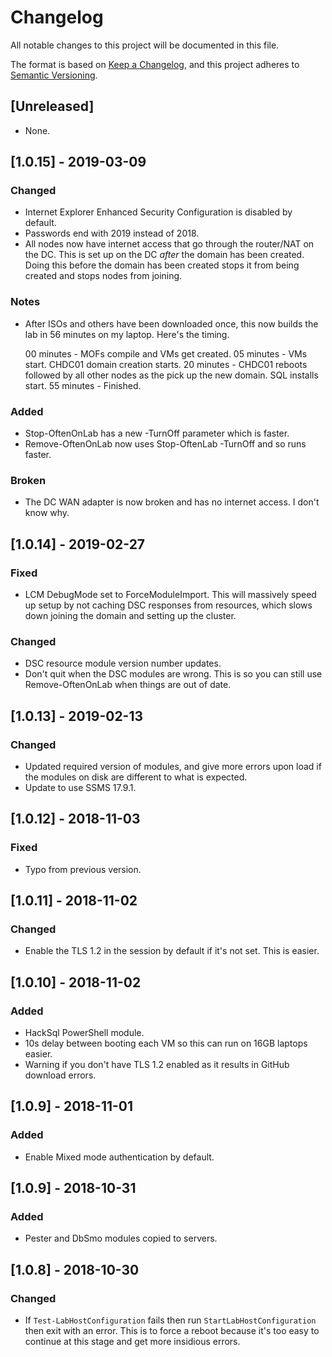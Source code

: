 # Changelog
All notable changes to this project will be documented in this file.

The format is based on [Keep a Changelog](https://keepachangelog.com/en/1.0.0/),
and this project adheres to [Semantic Versioning](https://semver.org/spec/v2.0.0.html).

## [Unreleased]
- None.

## [1.0.15] - 2019-03-09
### Changed
- Internet Explorer Enhanced Security Configuration is disabled by default.
- Passwords end with 2019 instead of 2018.
- All nodes now have internet access that go through the router/NAT on the
  DC. This is set up on the DC *after* the domain has been created. Doing
  this before the domain has been created stops it from being created and
  stops nodes from joining.

### Notes
- After ISOs and others have been downloaded once, this now builds the lab
  in 56 minutes on my laptop. Here's the timing.

  00 minutes - MOFs compile and VMs get created.
  05 minutes - VMs start. CHDC01 domain creation starts.
  20 minutes - CHDC01 reboots followed by all other nodes as the pick up
               the new domain. SQL installs start.
  55 minutes - Finished.


### Added
- Stop-OftenOnLab has a new -TurnOff parameter which is faster.
- Remove-OftenOnLab now uses Stop-OftenLab -TurnOff and so runs faster.

### Broken
- The DC WAN adapter is now broken and has no internet access. I don't know why.

## [1.0.14] - 2019-02-27
### Fixed
- LCM DebugMode set to ForceModuleImport. This will massively speed up setup
  by not caching DSC responses from resources, which slows down joining the
  domain and setting up the cluster.

### Changed
- DSC resource module version number updates.
- Don't quit when the DSC modules are wrong. This is so you can still use
  Remove-OftenOnLab when things are out of date.

## [1.0.13] - 2019-02-13
### Changed
- Updated required version of modules, and give more errors upon load if the
  modules on disk are different to what is expected.
- Update to use SSMS 17.9.1.

## [1.0.12] - 2018-11-03
### Fixed
- Typo from previous version.

## [1.0.11] - 2018-11-02
### Changed
- Enable the TLS 1.2 in the session by default if it's not set. This is easier.

## [1.0.10] - 2018-11-02
### Added
- HackSql PowerShell module.
- 10s delay between booting each VM so this can run on 16GB laptops easier.
- Warning if you don't have TLS 1.2 enabled as it results in GitHub download
  errors.

## [1.0.9] - 2018-11-01
### Added
- Enable Mixed mode authentication by default.

## [1.0.9] - 2018-10-31
### Added
- Pester and DbSmo modules copied to servers.

## [1.0.8] - 2018-10-30
### Changed
- If `Test-LabHostConfiguration` fails then run `StartLabHostConfiguration` then
  exit with an error. This is to force a reboot because it's too easy to continue
  at this stage and get more insidious errors.
